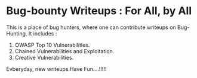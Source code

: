 # Bug-bounty Writeups : For All, by All
This is a place of bug hunters, where one can contribute writeups on Bug-Hunting. It includes :

1) OWASP Top 10 Vulnerabilities.
2) Chained Vulnerabilities and Exploitation.
3) Creative Vulnerabilities.

Evberyday, new writeups.Have Fun....!!!!!
